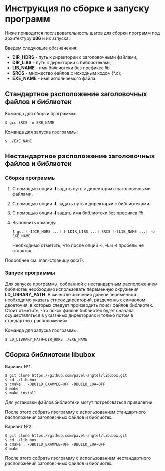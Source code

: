 
# Инструкция по сборке и запуску программ

Ниже приводится последовательность шагов для сборки программ под архитектуру **x86** и их запуска.

Введем следующие обозначения:

- **DIR_HDRS** - путь к директории с заголовочными файлами;
- **DIR_LIBS** - путь к директории с библиотеками;
- **LIB_NAME** - имя библиотеки без префикса *lib*;
- **SRCS** - множество файлов с исходным кодом (*.c);
- **EXE_NAME** - имя исполняемого файла.

## Стандартное расположение заголовочных файлов и библиотек

Команда для сборки программы:

```console
$ gcc SRCS -o EXE_NAME
```

Команда для запуска программы:

```console
$ ./EXE_NAME
```

## Нестандартное расположение заголовочных файлов и библиотек

### Сборка программы

1. С помощью опции **-I** задать путь к директории с заголовочными файлами.

2. С помощью опции **-L** задать путь к директории с библиотеками.

3. С помощью опции **-l** задать имя библиотеки без префикса *lib*.

4. Выполнить команду:

    ```console
    $ gcc [-IDIR_HDRS ...] [-LDIR_LIBS ...] SRCS [-lLIB_NAME ...] -o EXE_NAME
    ```

    Необходимо отметить, что после опций **-I**, **-L** и **-l**
    пробелы не ставятся.

Подробнее см. man-страницу [gcc(1)][1].

[1]: http://www.opennet.ru/man.shtml?topic=gcc&category=1&russian=2

### Запуск программы

Для запуска программы, собранной с нестандартным расположением библиотек
необходимо использовать переменную окружения **LD_LIBRARY_PATH**. В качестве
значения данной переменной необходимо указать список директорий, разделенных
символом двоеточия, в которых следует производить поиск файлов библиотек.
Стоит отметить, что поиск файлов библиотек будет сначала осуществляться в
указанных директориях и только потом в стандартных расположениях.

Команда для запуска программы:

```console
$ LD_LIBRARY_PATH=DIR_HDRS ./EXE_NAME
```

## Сборка библиотеки libubox

Вариант №1:

```console
$ git clone https://github.com/pavel-angtel/libubox.git
$ cd ./libubox
$ cmake . -DBUILD_EXAMPLE=OFF -DBUILD_LUA=OFF
$ make
$ make install
```

Для установки файлов библиотеки могут потребоваться привилегии.

После этого собрать программу с использованием стандартного расположения
заголовочных файлов и библиотек.

Вариант №2:

```console
$ git clone https://github.com/pavel-angtel/libubox.git
$ cd ./libubox
$ cmake . -DBUILD_EXAMPLE=OFF -DBUILD_LUA=OFF
$ make
```

После этого собрать программу с использованием нестандартного расположения
заголовочных файлов и библиотек.
